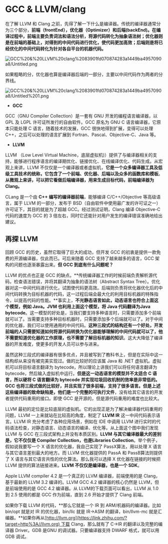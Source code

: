 # GCC & LLVM/clang

在了解 LLVM 和 Clang 之前，先得了解一下什么是编译器。传统的编译器通常分为三个部分，**前端（frontEnd），优化器（Optimizer）和后端(backEnd)。在编译过程中，前端主要负责词法和语法分析，将源代码转化为抽象语法树；优化器则是在前端的基础上，对得到的中间代码进行优化，使代码更加高效；后端则是将已经优化的中间代码转化为针对各自平台的机器代码。**

![GCC%20&%20LLVM%20clang%2083901fd070874283a1449ba4957090a8/Untitled.png](GCC%20&%20LLVM%20clang%2083901fd070874283a1449ba4957090a8/Untitled.png)

如果粗略的分，优化器也算是编译器后端的一部分，主要以中间代码作为两者的分界线。

![GCC%20&%20LLVM%20clang%2083901fd070874283a1449ba4957090a8/Untitled%201.png](GCC%20&%20LLVM%20clang%2083901fd070874283a1449ba4957090a8/Untitled%201.png)

- **GCC**

GCC（GNU Compiler Collection）是一套有 GNU 开发的编程语言编译器，以 GPL 及 LGPL 许可证所发行的自由软件。GCC 原名为 GNU C 语言编译器，它原本只能处理 C 语言，随着技术的发展，GCC 很快地得到扩展，变得可以处理 C++，之后可以处理的语言扩展到 Fortran、Pascal、Objective-C、Java 等。

- **LLVM**

LLVM （Low Level Virtual Machine，底层虚拟机)）提供了与编译器相关的支持，能够进行程序语言的编译期优化、链接优化、在线编译优化、代码生成。从宏观上来讲，LLVM 不仅仅是一个编译器或者虚拟机，**它是一个众多编译器工具及低级工具技术的统称，它包含了一个前端、优化器、后端以及众多的函数库和模板**。**从微观上来讲，可以把它看做后端编译器，用来生成目标代码，前端编译器为 Clang。**

CLang 是一个由 **C++ 编写的编译器前端**，能够编译 C/C++/Objective 等高级语言，属于 LLVM 的一部分，发布于 BSD（自由软件中使用最广发的许可证之一）许可证下，其目的就是为了超越 GCC。经过测试证明，Clang 编译 Objective-C 代码的速度为 GCC 的 3 倍左右，同时它还能针对用户发生的编译错误准确地给出建议。

## **再探 LLVM**

回顾 GCC 的历史，虽然它取得了巨大的成功，但开发 GCC 的初衷是提供一款免费的开源编译器，仅此而已。可后来随着 GCC 支持了越来越多的语言，GCC 架构的问题也逐渐暴露出来。**但 GCC 到底有什么问题呢？**

LLVM 的优点也正是 GCC 的缺点。**传统编译器工作的时候前端负责解析源代码，检查语法错误，并将其翻译为抽象的语法树（Abstract Syntax Tree）。优化器对这一中间代码进行优化，试图使代码更高效。后端则负责将优化器优化后的中间代码转换为目标机器的代码，这一过程后端会最大化的利用目标机器的特殊指令，以提高代码的性能。**事实上，**不光静态语言如此，动态语言也符合上面这个模型，例如 Java。JVM 也利用上面这个模型，将 Java 代码翻译为Java bytecode**。这一模型的好处是，当我们要支持多种语言时，只需要添加多个前端就可以了。当需要支持多种目标机器时，只需要添加多个后端就可以了。对于中间的优化器，我们可以使用通用的中间代码。**这种三段式的结构还有一个好处，开发前端的人只需要知道如何将源代码转换为优化器能够理解的中间代码就可以了，他不需要知道优化器的工作原理，也不需要了解目标机器的知识**。这大大降低了编译器的开发难度，使更多的开发人员可以参与进来。

虽然这种三段式的编译器有很多优点，并且被写到了教科书上，但是在实际中这一结构却从来没有被完美实现过。做的比较好的应该属 Java 和 .NET 虚拟机。虚拟机可以将目标语言翻译为 bytecode，所以理论上讲我们可以将任何语言翻译为 bytecode，然后输入虚拟机中运行。**但是这一动态语言的模型并不太适合 C 语言，所以硬将 C 语言翻译为 bytecode 并实现垃圾回收机制的效率是非常低的。GCC 也将三段式做的比较好，并且实现了很多前端，支持了很多语言。但是上述这些编译器的致命缺陷是，他们是一个完整的可执行文件**，没有给其它语言的开发者提供代码重用的接口。即使 GCC 是开源的，但是源代码重用的难度也比较大。

LLVM 最初的定位是比较底层的虚拟机。它的出现正是为了解决编译器代码重用的问题，LLVM 一上来就站在比较高的角度，制定了 **LLVM IR** 这一中间代码表示语言。LLVM IR 充分考虑了各种应用场景，例如在 IDE 中调用 LLVM 进行实时的代码语法检查，对静态语言、动态语言的编译、优化等。从上面这个图中我们发现 LLVM 与 GCC 在三段式架构上并没有本质区别。**LLVM 与其它编译器最大的差别是，它不仅仅是 Compiler Collection，也是Libraries Collection**。举个例子，假如说我要写一个 X 语言的优化器，我自己实现了 PassX算法，用以处理 X 语言与其它语言差别最大的地方。而 LLVM 优化器提供的 PassA 和 PassB算法则提供了 X 语言与其它语言共性的优化算法。那么我可以选择 X 优化器在链接的时候把LLVM 提供的算法链接进来。**LLVM 不仅仅是编译器，也是一个 SDK**。

Apple LLVM compiler 4.2 是一个真正的 LLVM 编译器，前端使用的是 Clang，基于最新的 LLVM 3.2 编译的。LLVM GCC 4.2 编译器的核心仍然是 LLVM，但是前端使用的是 GCC 4.2 编译器。从 LLVM的下载页面可以看出，LLVM 从 1.0 到 2.5 使用的都是 GCC 作为前端，直到 2.6 开始才提供了 Clang 前端。

如果你下载 LLVM 的代码，**那么它就是一个 IR 到 ARM/机器码的编译器。比如 bin/opt 就是对 IR 的优化器，bin/llc 就是 IR->ASM 的翻译，bin/llvm-mc 就是汇编器。**如果你再从[http://llvm.org](https://link.zhihu.com/?target=http%3A//llvm.org) 下载 Clang，那么就有了 C->IR 的翻译以及完整的编译器 Driver。GDB 是GNU 的调试器。只要编译器支持 DWARF 格式，就可以用 GDB 调试。